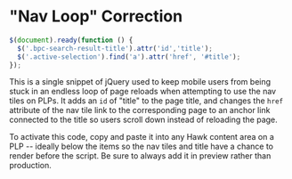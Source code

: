 # "Nav Loop" Correction

```js
$(document).ready(function () {
  $('.bpc-search-result-title').attr('id','title');
  $('.active-selection').find('a').attr('href', '#title');
});
```

This is a single snippet of jQuery used to keep mobile users from being stuck in an endless loop of page reloads when attempting to use the nav tiles on PLPs. It adds an `id` of "title" to the page title, and changes the `href` attribute of the nav tile link to the corresponding page to an anchor link connected to the title so users scroll down instead of reloading the page.

To activate this code, copy and paste it into any Hawk content area on a PLP -- ideally below the items so the nav tiles and title have a chance to render before the script. Be sure to always add it in preview rather than production.
